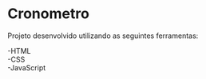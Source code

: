 # Cronometro

Projeto desenvolvido utilizando as seguintes ferramentas:

-HTML
<br>
-CSS
<br>
-JavaScript



